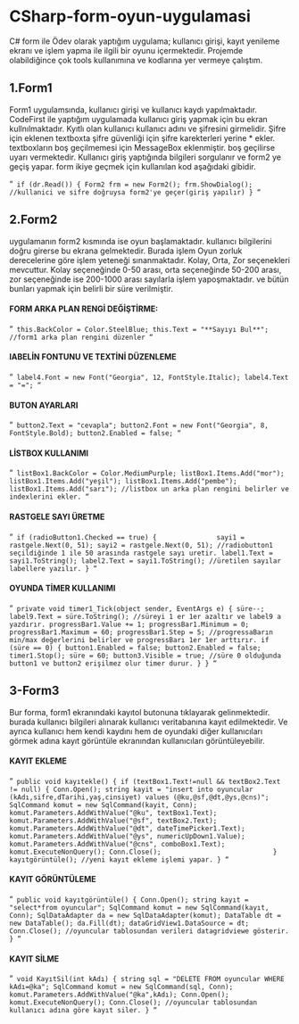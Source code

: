 # CSharp-form-oyun-uygulamasi
C# form ile Ödev olarak yaptığım uygulama; kullanıcı girişi, kayıt yenileme ekranı ve işlem yapma ile ilgili bir oyunu içermektedir. Projemde olabildiğince çok tools kullanımına ve kodlarına yer vermeye çalıştım.
## 1.Form1
Form1 uygulamsında, kullanıcı girişi ve kullanıcı kaydı yapılmaktadır. CodeFirst ile yaptığım uygulamada kullanıcı giriş yapmak için bu ekran kullnılmaktadır. Kyıtlı olan kullanıcı kullanıcı adını ve şifresini girmelidir. Şifre için eklenen textboxta şifre güvenliği için şifre karekterleri yerine * ekler.
textboxların boş geçilmemesi için MessageBox eklenmiştir. boş geçilirse uyarı vermektedir.
Kullanıcı giriş yaptığında bilgileri sorgulanır ve form2 ye geçiş yapar. form ikiye geçmek için kullanılan kod aşağıdaki gibidir.

“`
if (dr.Read())
{
    Form2 frm = new Form2();
    frm.ShowDialog();
    //kullanici ve sifre doğruysa form2'ye geçer(giriş yapılır)
 }
“`

## 2.Form2
uygulamanın form2 kısmında ise oyun başlamaktadır. kullanıcı bilgilerini doğru girerse bu ekrana gelmektedir. Burada işlem Oyun zorluk derecelerine göre işlem yeteneği sınanmaktadır. Kolay, Orta, Zor seçenekleri mevcuttur. Kolay seçeneğinde 0-50 arası, orta seçeneğinde 50-200 arası, zor seçeneğinde ise 200-1000 arası sayılarla işlem yapoşmaktadır. ve bütün bunları yapmak için belirli bir süre verilmiştir.
#### FORM ARKA PLAN RENGİ DEĞİŞTİRME:
“`
this.BackColor = Color.SteelBlue;
this.Text = "**Sayıyı Bul**";
//form1 arka plan rengini düzenler
“`
#### lABELİN FONTUNU VE TEXTİNİ DÜZENLEME
“`
label4.Font = new Font("Georgia", 12, FontStyle.Italic);
label4.Text = "=";
“`
#### BUTON AYARLARI
“`
button2.Text = "cevapla";
button2.Font = new Font("Georgia", 8, FontStyle.Bold);
button2.Enabled = false;
“`
#### LİSTBOX KULLANIMI
“`
listBox1.BackColor = Color.MediumPurple;
  listBox1.Items.Add("mor");
  listBox1.Items.Add("yeşil");
  listBox1.Items.Add("pembe");
  listBox1.Items.Add("sarı");
//listbox un arka plan rengini belirler ve indexlerini ekler.
“`
#### RASTGELE SAYI ÜRETME
“`
 if (radioButton1.Checked == true)
{              
  sayi1 = rastgele.Next(0, 51);
  sayi2 = rastgele.Next(0, 51);
  //radiobutton1 seçildiğinde 1 ile 50 arasında rastgele sayı uretir.
  label1.Text = sayi1.ToString();
  label2.Text = sayi1.ToString();
  //üretilen sayılar labellere yazılır.
}
“`
#### OYUNDA TİMER KULLANIMI
“`
 private void timer1_Tick(object sender, EventArgs e)
{
  süre--;
  label9.Text = süre.ToString();
    //süreyi 1 er 1er azaltır ve label9 a yazdırır.
    progressBar1.Value += 1;
    progressBar1.Minimum = 0;
    progressBar1.Maximum = 60;
    progressBar1.Step = 5;
    //progressaBarın min/max değerlerini belirler ve progressBarı 1er 1er arttırır.
             if (süre == 0)
            {
              button1.Enabled = false;
              button2.Enabled = false;
              timer1.Stop();
              süre = 60;
              button3.Visible = true;
              //süre 0 olduğunda button1 ve button2 erişilmez olur timer durur.
            }
             }
“`
## 3-Form3
Bur forma, form1 ekranındaki kayıtol butonuna tıklayarak gelinmektedir. burada kullanıcı bilgileri alınarak kullanıcı veritabanına kayıt edilmektedir. Ve ayrıca kullanıcı hem kendi kaydını hem de oyundaki diğer kullanıcıları görmek adına kayıt görüntüle ekranından kullanıcıları görüntüleyebilir.
#### KAYIT EKLEME
“`
public void kayıtekle()
        {
            if (textBox1.Text!=null && textBox2.Text != null)
            {
                Conn.Open();
                string kayit = "insert into oyuncular (kAdı,sifre,dTarihi,yaş,cinsiyet) values (@ku,@sf,@dt,@ys,@cns)";
                SqlCommand komut = new SqlCommand(kayit, Conn);
                komut.Parameters.AddWithValue("@ku", textBox1.Text);
                komut.Parameters.AddWithValue("@sf", textBox2.Text);
                komut.Parameters.AddWithValue("@dt", dateTimePicker1.Text);
                komut.Parameters.AddWithValue("@ys", numericUpDown1.Value);
                komut.Parameters.AddWithValue("@cns", comboBox1.Text);
                komut.ExecuteNonQuery();
                Conn.Close();                           
            }
            kayıtgörüntüle();
            //yeni kayıt ekleme işlemi yapar.
        }
“`
#### KAYIT GÖRÜNTÜLEME
“`
 public void kayıtgörüntüle()
        {
            Conn.Open();
            string kayıt = "select*from oyuncular";
            SqlCommand komut = new SqlCommand(kayıt, Conn);
            SqlDataAdapter da = new SqlDataAdapter(komut);
            DataTable dt = new DataTable();
            da.Fill(dt);
            dataGridView1.DataSource = dt;
            Conn.Close();
            //oyuncular tablosundan verileri datagridviewe gösterir.
        }
“`

#### KAYIT SİLME
“`
void KayıtSil(int kAdı)
        {
            string sql = "DELETE FROM oyuncular WHERE kAdı=@ka";
            SqlCommand komut = new SqlCommand(sql, Conn);
            komut.Parameters.AddWithValue("@ka",kAdı);
            Conn.Open();
            komut.ExecuteNonQuery();
            Conn.Close();
            //oyuncular tablosundan kullanıcı adına göre kayıt siler.
        }
“`

           


